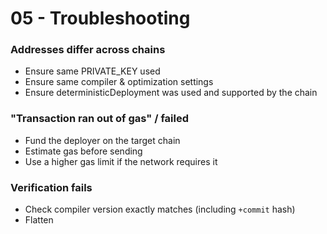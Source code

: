 # 05 - Troubleshooting


### Addresses differ across chains
- Ensure same PRIVATE_KEY used
- Ensure same compiler & optimization settings
- Ensure deterministicDeployment was used and supported by the chain


### "Transaction ran out of gas" / failed
- Fund the deployer on the target chain
- Estimate gas before sending
- Use a higher gas limit if the network requires it


### Verification fails
- Check compiler version exactly matches (including `+commit` hash)
- Flatten
